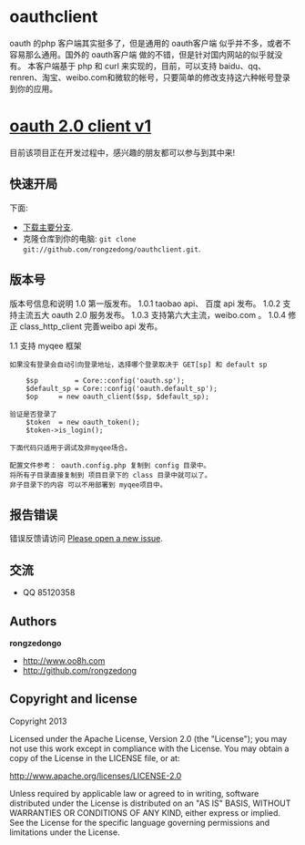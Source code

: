 oauthclient
===========
  oauth 的php 客户端其实挺多了，但是通用的 oauth客户端 似乎并不多，或者不容易那么通用。国外的 oauth客户端 做的不错，但是针对国内网站的似乎就没有。
  本客户端基于 php 和 curl 来实现的，目前，可以支持 baidu、qq、renren、淘宝、weibo.com和微软的帐号，只要简单的修改支持这六种帐号登录到你的应用。
  
# [oauth 2.0 client v1](https://github.com/rongzedong/oauthclient) 

目前该项目正在开发过程中，感兴趣的朋友都可以参与到其中来!


## 快速开局

下面:

* [下载主要分支](https://github.com/rongzedong/oauthclient/zipball/master).
* 克隆仓库到你的电脑: `git clone git://github.com/rongzedong/oauthclient.git`.

## 版本号

版本号信息和说明
1.0   第一版发布。
1.0.1 taobao api、 百度 api 发布。
1.0.2 支持主流五大 oauth 2.0 服务发布。
1.0.3 支持第六大主流，weibo.com 。
1.0.4 修正 class_http_client 完善weibo api 发布。

1.1 支持 myqee 框架

	如果没有登录会自动引向登录地址，选择哪个登录取决于 GET[sp] 和 default sp

        $sp         = Core::config('oauth.sp');
        $default_sp = Core::config('oauth.default_sp');
        $op     = new oauth_client($sp, $default_sp);

	验证是否登录了
        $token  = new oauth_token();
        $token->is_login();

	下面代码只适用于调试及非myqee场合。

	配置文件参考： oauth.config.php 复制到 config 目录中。
	将所有子目录直接复制到 项目目录下的 class 目录中就可以了。
	非子目录下的内容 可以不用部署到 myqee项目中。


## 报告错误

错误反馈请访问 [Please open a new issue](https://github.com/rongzedong/oauthclient/issues). 

## 交流

* QQ 85120358

## Authors

**rongzedongo**

+ http://www.oo8h.com
+ http://github.com/rongzedong


## Copyright and license

Copyright 2013

Licensed under the Apache License, Version 2.0 (the "License");
you may not use this work except in compliance with the License.
You may obtain a copy of the License in the LICENSE file, or at:

   http://www.apache.org/licenses/LICENSE-2.0

Unless required by applicable law or agreed to in writing, software
distributed under the License is distributed on an "AS IS" BASIS,
WITHOUT WARRANTIES OR CONDITIONS OF ANY KIND, either express or implied.
See the License for the specific language governing permissions and
limitations under the License.